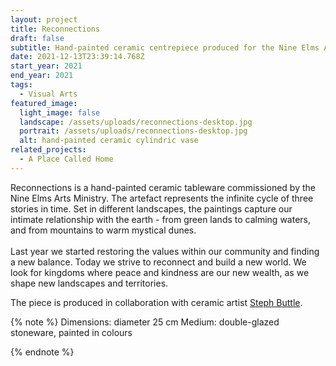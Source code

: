 ```yaml
---
layout: project
title: Reconnections
draft: false
subtitle: Hand-painted ceramic centrepiece produced for the Nine Elms Art Trail 2021
date: 2021-12-13T23:39:14.768Z
start_year: 2021
end_year: 2021
tags:
  - Visual Arts
featured_image:
  light_image: false
  landscape: /assets/uploads/reconnections-desktop.jpg
  portrait: /assets/uploads/reconnections-desktop.jpg
  alt: hand-painted ceramic cylindric vase
related_projects:
  - A Place Called Home
---
```

Reconnections is a hand-painted ceramic tableware commissioned by the Nine Elms Arts Ministry. The artefact represents the infinite cycle of three stories in time. Set in different landscapes, the paintings capture our intimate relationship with the earth - from green lands to calming waters, and from mountains to warm mystical dunes.\
\
Last year we started restoring the values within our community and finding a new balance. Today we strive to reconnect and build a new world. We look for kingdoms where peace and kindness are our new wealth, as we shape new landscapes and territories. 

The piece is produced in collaboration with ceramic artist [Steph Buttle](http://www.stephaniebuttle.com/objects).

{% note %}
Dimensions: diameter 25 cm 
Medium: double-glazed stoneware, painted in colours

{% endnote %}